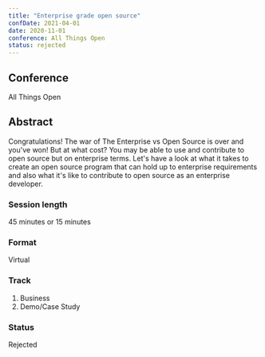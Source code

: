 ```yaml
---
title: "Enterprise grade open source"
confDate: 2021-04-01
date: 2020-11-01
conference: All Things Open
status: rejected
---
```


## Conference
All Things Open

## Abstract
Congratulations! The war of The Enterprise vs Open Source is over and you've won! But at what cost? You may be able to use and contribute to open source but on enterprise terms. Let's have a look at what it takes to create an open source program that can hold up to enterprise requirements and also what it's like to contribute to open source as an enterprise developer.

### Session length
45 minutes or 15 minutes

### Format
Virtual

### Track
1. Business
1. Demo/Case Study

### Status
Rejected
